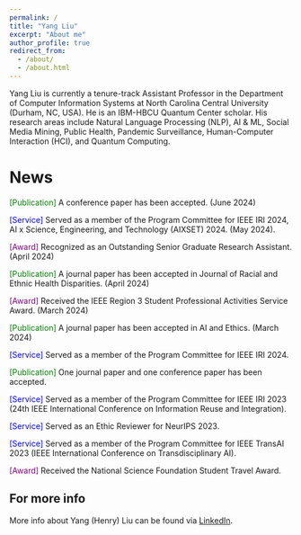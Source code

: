 ```yaml
---
permalink: /
title: "Yang Liu"
excerpt: "About me"
author_profile: true
redirect_from: 
  - /about/
  - /about.html
---
```

Yang Liu is currently a tenure-track Assistant Professor in the Department of Computer Information Systems at North Carolina Central University (Durham, NC, USA). He is an IBM-HBCU Quantum Center scholar. His research areas include Natural Language Processing (NLP), AI & ML, Social Media Mining, Public Health, Pandemic Surveillance, Human-Computer Interaction (HCI), and Quantum Computing. 


News
======
<html>
<head>
    <style>
        .service {
            color: blue;
        }
        .award {
            color: purple;
        }
      .publication {
            color: green;
        }
    </style>
</head>
<body>
<p> <span class="publication">[Publication]</span> A conference paper has been accepted. (June 2024)</p>
<p> <span class="service">[Service]</span> Served as a member of the Program Committee for IEEE IRI 2024, AI x Science, Engineering, and Technology (AIXSET) 2024. (May 2024).</p>
<p> <span class="award">[Award]</span> Recognized as an Outstanding Senior Graduate Research Assistant. (April 2024)</p>
<p> <span class="publication">[Publication]</span> A journal paper has been accepted in Journal of Racial and Ethnic Health Disparities. (April 2024)</p>
<p> <span class="award">[Award]</span> Received the IEEE Region 3 Student Professional Activities Service Award. (March 2024)</p>
<p> <span class="publication">[Publication]</span> A journal paper has been accepted in AI and Ethics. (March 2024)</p>
<p> <span class="service">[Service]</span> Served as a member of the Program Committee for IEEE IRI 2024.</p>
<p> <span class="publication">[Publication]</span> One journal paper and one conference paper has been accepted.</p>
<p> <span class="service">[Service]</span> Served as a member of the Program Committee for IEEE IRI 2023 (24th IEEE International Conference on Information Reuse and Integration).</p>
<p> <span class="service">[Service]</span> Served as an Ethic Reviewer for NeurIPS 2023.</p>
<p> <span class="service">[Service]</span> Served as a member of the Program Committee for IEEE TransAI 2023 (IEEE International Conference on Transdisciplinary AI).</p>
<p> <span class="award">[Award]</span> Received the National Science Foundation Student Travel Award.</p>

</body>
</html>


For more info
------
More info about Yang (Henry) Liu can be found via [LinkedIn](https://www.linkedin.com/in/yang-liu-575673185/). 
 

